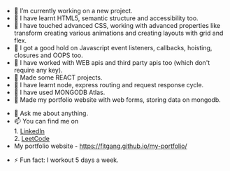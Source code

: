 

- 🔭 I’m currently working on a new project. 
- 🌱 I have learnt HTML5, semantic structure and accessibility too.
- 🌱 I have touched advanced CSS, working with advanced properties like transform creating various animations and creating layouts with grid and flex.
- 🌱 I got a good hold on Javascript event listeners, callbacks, hoisting, closures and OOPS too.
- 🌱 I have worked with WEB apis and third party apis too (which don't require any key).
- 🌱 Made some REACT projects.
- 🌱 I have learnt node, express routing and request response cycle.
- 🌱 I have used MONGODB Atlas.
- 🌱 Made my portfolio website with web forms, storing data on mongodb.
<!-- - 👯 I’m looking to collaborate on github.  -->
<!-- - 🤔 I’m looking for help with ... -->
- 💬 Ask me about anything.
- 📫 You can find me on   
      1. [LinkedIn](https://www.linkedin.com/in/ayush-gupta-0b01691b3/) <br>
      2. [LeetCode](https://leetcode.com/fitc0de/)
- My portfolio website - https://fitgang.github.io/my-portfolio/
<!-- - 😄 Pronouns: ... -->
- ⚡ Fun fact: I workout 5 days a week.

